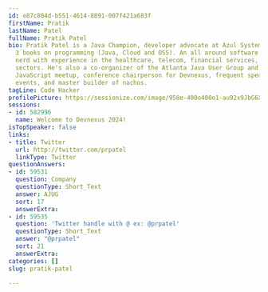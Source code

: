 ```yaml
---
id: e87c804d-b551-4614-8891-007f421a683f
firstName: Pratik
lastName: Patel
fullName: Pratik Patel
bio: Pratik Patel is a Java Champion, developer advocate at Azul Systems and has written
  3 books on programming (Java, Cloud and OSS). An all around software and hardware
  nerd with experience in the healthcare, telecom, financial services, and startup
  sectors. He's also a co-organizer of the Atlanta Java User Group and North Atlanta
  JavaScript meetup, conference chairperson for Devnexus, frequent speaker at tech
  events, and master builder of nachos.
tagLine: Code Hacker
profilePicture: https://sessionize.com/image/958e-400o400o1-au92x9JbG6Xr66TVRNkGdB.png
sessions:
- id: 582996
  name: Welcome to Devnexus 2024!
isTopSpeaker: false
links:
- title: Twitter
  url: http://twitter.com/prpatel
  linkType: Twitter
questionAnswers:
- id: 59531
  question: Company
  questionType: Short_Text
  answer: AJUG
  sort: 17
  answerExtra: 
- id: 59535
  question: 'Twitter handle with @ ex: @prpatel'
  questionType: Short_Text
  answer: "@prpatel"
  sort: 21
  answerExtra: 
categories: []
slug: pratik-patel

---
```

